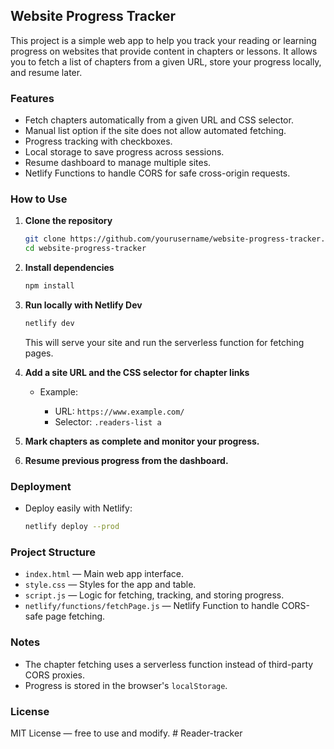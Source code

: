 ## Website Progress Tracker

This project is a simple web app to help you track your reading or learning progress on websites that provide content in chapters or lessons. It allows you to fetch a list of chapters from a given URL, store your progress locally, and resume later.

### Features

* Fetch chapters automatically from a given URL and CSS selector.
* Manual list option if the site does not allow automated fetching.
* Progress tracking with checkboxes.
* Local storage to save progress across sessions.
* Resume dashboard to manage multiple sites.
* Netlify Functions to handle CORS for safe cross-origin requests.

### How to Use

1. **Clone the repository**

   ```bash
   git clone https://github.com/yourusername/website-progress-tracker.git
   cd website-progress-tracker
   ```

2. **Install dependencies**

   ```bash
   npm install
   ```

3. **Run locally with Netlify Dev**

   ```bash
   netlify dev
   ```

   This will serve your site and run the serverless function for fetching pages.

4. **Add a site URL and the CSS selector for chapter links**

   * Example:

     * URL: `https://www.example.com/`
     * Selector: `.readers-list a`

5. **Mark chapters as complete and monitor your progress.**

6. **Resume previous progress from the dashboard.**

### Deployment

* Deploy easily with Netlify:

  ```bash
  netlify deploy --prod
  ```

### Project Structure

* `index.html` — Main web app interface.
* `style.css` — Styles for the app and table.
* `script.js` — Logic for fetching, tracking, and storing progress.
* `netlify/functions/fetchPage.js` — Netlify Function to handle CORS-safe page fetching.

### Notes

* The chapter fetching uses a serverless function instead of third-party CORS proxies.
* Progress is stored in the browser's `localStorage`.

### License

MIT License — free to use and modify.
#   R e a d e r - t r a c k e r 
 
 
